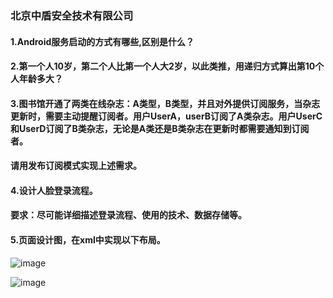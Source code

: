 ### 北京中盾安全技术有限公司
#### 1.Android服务启动的方式有哪些,区别是什么？
#### 2.第一个人10岁，第二个人比第一个人大2岁，以此类推，用递归方式算出第10个人年龄多大？
#### 3.图书馆开通了两类在线杂志：A类型，B类型，并且对外提供订阅服务，当杂志更新时，需要主动提醒订阅者。用户UserA，userB订阅了A类杂志。用户UserC和UserD订阅了B类杂志，无论是A类还是B类杂志在更新时都需要通知到订阅者。
#### 请用发布订阅模式实现上述需求。
#### 4.设计人脸登录流程。
#### 要求：尽可能详细描述登录流程、使用的技术、数据存储等。
#### 5.页面设计图，在xml中实现以下布局。
![image](http://m.qpic.cn/psb?/V12dngKb3UV5eS/EjBhiH2.qJ8YZKlFRMeNYqlVGw9meEeaSpXWCAhwHqY!/b/dGEBAAAAAAAA&bo=OASgBQAAAAARF7k!&rf=viewer_4)

![image](http://m.qpic.cn/psb?/V12dngKb3UV5eS/TloxDfxY.bLFGYbOD42sspvTqpC0dxK2VSuIgJdCA5g!/b/dDcBAAAAAAAA&bo=OASgBQAAAAARF7k!&rf=viewer_4)
